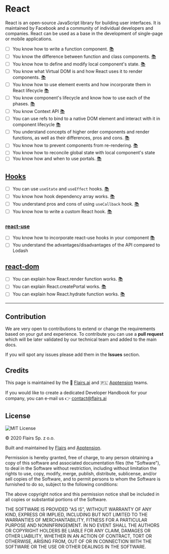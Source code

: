 React
=====

React is an open-source JavaScript library for building user interfaces. It is maintained by Facebook and a community of individual developers and companies. React can be used as a base in the development of single-page or mobile applications.

  

*   [ ] You know how to write a function component. [:books:](https://www.robinwieruch.de/react-function-component#react-function-component-example)
*   [ ] You know the difference between function and class components. [:books:](https://medium.com/@Zwenza/functional-vs-class-components-in-react-231e3fbd7108#:~:text=The%20most%20obvious%20one%20difference,which%20returns%20a%20React%20element.)
*   [ ] You know how to define and modify local component's state. [:books:](https://reactjs.org/docs/faq-state.html)
*   [ ] You know what Virtual DOM is and how React uses it to render components. [:books:](https://www.youtube.com/watch?v=RquK3TImY9U)
*   [ ] You know how to use element events and how incorporate them in React lifecycle [:books:](https://stackoverflow.com/questions/29303456/reactjs-onclick-change-element/29304703#29304703)
*   [ ] You know component's lifecycle and know how to use each of the phases. [:books:](https://www.youtube.com/watch?v=m_mtV4YaI8c)
*   [ ] You know Context API [:books:](https://reactjs.org/docs/context.html#reactcreatecontext)
*   [ ] You can use refs to bind to a native DOM element and interact with it in component lifecycle [:books:](https://css-tricks.com/working-with-refs-in-react/)
*   [ ] You understand concepts of higher order components and render functions, as well as their differences, pros and cons. [:books:](https://reactjs.org/docs/higher-order-components.html)
*   [ ] You know how to prevent components from re-rendering. [:books:](https://hackernoon.com/redux-saga-tutorial-for-beginners-and-dog-lovers-aa69a17db645)
*   [ ] You know how to reconcile global state with local component's state
*   [ ] You know how and when to use portals. [:books:](https://blog.logrocket.com/learn-react-portals-by-example/)

[Hooks](/Technical%20Stack/Frontend%20Developer/React.md#hooks)
---------------------------------------------------------------

*   [ ] You can use <code>useState</code> and <code>useEffect</code> hooks. [:books:](https://www.valentinog.com/blog/hooks/)
*   [ ] You know how hook dependency array works. [:books:](https://medium.com/better-programming/understanding-the-useeffect-dependency-array-2913da504c44)
*   [ ] You understand pros and cons of using <code>useCallback</code> hook. [:books:](https://kentcdodds.com/blog/usememo-and-usecallback/)
*   [ ] You know how to write a custom React hook. [:books:](https://reactjs.org/docs/hooks-custom.html)

### [react-use](/Technical%20Stack/Frontend%20Developer/React.md#react-use)

*   [ ] You know how to incorporate react-use hooks in your component [:books:](https://github.com/streamich/react-use/blob/master/docs/useLocalStorage.md)
*   [ ] You understand the advantages/disadvantages of the API compared to Lodash

[react-dom](/Technical%20Stack/Frontend%20Developer/React.md#react-dom)
-----------------------------------------------------------------------

*   [ ] You can explain how React.render function works. [:books:](https://reactjs.org/docs/rendering-elements.html)
*   [ ] You can explain React.createPortal works. [:books:](https://blog.logrocket.com/learn-react-portals-by-example/)
*   [ ] You can explain how React.hydrate function works. [:books:](https://medium.com/@akakankur81/a-quick-overview-on-react-dom-render-and-hydrate-6d0ec6c1b234)

* * *

Contribution
------------

We are very open to contributions to extend or change the requirements based on your gut and experience. To contribute you can use a **pull request** which will be later validated by our technical team and added to the main docs.

If you will spot any issues please add them in the **Issues** section.

Credits
-------

This page is maintained by the 🔹 [Flairs.ai](http://Flairs.ai) and 🇵🇱 [Apptension](https://apptension.com) teams.

If you would like to create a dedicated Developer Handbook for your company, you can e-mail us 👉 [contact@flairs.ai](mailto:contact@flairs.ai)

License
-------

![MIT License](https://img.shields.io/badge/License-MIT-blue.svg)

© 2020 Flairs Sp. z o.o.

Built and maintained by [Flairs](https://www.flairs.ai) and [Apptension](https://apptension.com).

Permission is hereby granted, free of charge, to any person obtaining a copy of this software and associated documentation files (the "Software"), to deal in the Software without restriction, including without limitation the rights to use, copy, modify, merge, publish, distribute, sublicense, and/or sell copies of the Software, and to permit persons to whom the Software is furnished to do so, subject to the following conditions:

The above copyright notice and this permission notice shall be included in all copies or substantial portions of the Software.

THE SOFTWARE IS PROVIDED "AS IS", WITHOUT WARRANTY OF ANY KIND, EXPRESS OR IMPLIED, INCLUDING BUT NOT LIMITED TO THE WARRANTIES OF MERCHANTABILITY, FITNESS FOR A PARTICULAR PURPOSE AND NONINFRINGEMENT. IN NO EVENT SHALL THE AUTHORS OR COPYRIGHT HOLDERS BE LIABLE FOR ANY CLAIM, DAMAGES OR OTHER LIABILITY, WHETHER IN AN ACTION OF CONTRACT, TORT OR OTHERWISE, ARISING FROM, OUT OF OR IN CONNECTION WITH THE SOFTWARE OR THE USE OR OTHER DEALINGS IN THE SOFTWARE.